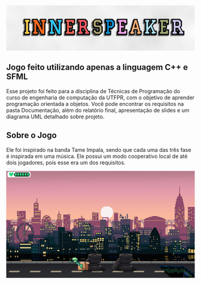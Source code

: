 
![Inner Speaker](https://github.com/EnzoTT/Inner-Speaker/blob/main/InnerSpeaker.PNG)
## Jogo feito utilizando apenas a linguagem C++ e SFML

Esse projeto foi feito para a disciplina de Técnicas de Programação do curso de engenharia de computação da UTFPR, com o objetivo de aprender programação orientada a objetos. Você pode encontrar os requisitos na pasta Documentação, além do relatório final, apresentação de slides e um diagrama UML detalhado sobre projeto.

## Sobre o Jogo

Ele foi inspirado na banda Tame Impala, sendo que cada uma das três fase é inspirada em uma música. Ele possui um modo cooperativo local de até dois jogadores, pois esse era um dos requisitos. 

![Primeira Fase](https://github.com/EnzoTT/Inner-Speaker/blob/main/Fase%201.PNG)



